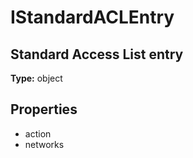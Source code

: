 # IStandardACLEntry

## Standard Access List entry

**Type:** object

## Properties
* action
* networks
